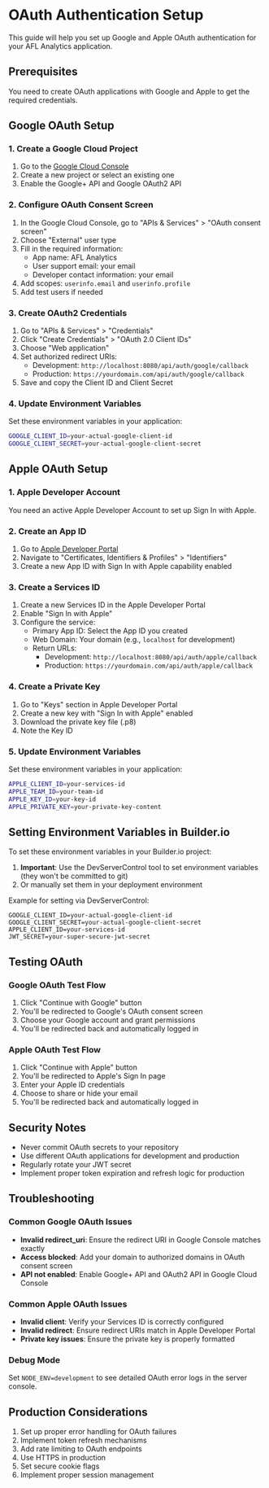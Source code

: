 # OAuth Authentication Setup

This guide will help you set up Google and Apple OAuth authentication for your AFL Analytics application.

## Prerequisites

You need to create OAuth applications with Google and Apple to get the required credentials.

## Google OAuth Setup

### 1. Create a Google Cloud Project

1. Go to the [Google Cloud Console](https://console.cloud.google.com/)
2. Create a new project or select an existing one
3. Enable the Google+ API and Google OAuth2 API

### 2. Configure OAuth Consent Screen

1. In the Google Cloud Console, go to "APIs & Services" > "OAuth consent screen"
2. Choose "External" user type
3. Fill in the required information:
   - App name: AFL Analytics
   - User support email: your email
   - Developer contact information: your email
4. Add scopes: `userinfo.email` and `userinfo.profile`
5. Add test users if needed

### 3. Create OAuth2 Credentials

1. Go to "APIs & Services" > "Credentials"
2. Click "Create Credentials" > "OAuth 2.0 Client IDs"
3. Choose "Web application"
4. Set authorized redirect URIs:
   - Development: `http://localhost:8080/api/auth/google/callback`
   - Production: `https://yourdomain.com/api/auth/google/callback`
5. Save and copy the Client ID and Client Secret

### 4. Update Environment Variables

Set these environment variables in your application:

```bash
GOOGLE_CLIENT_ID=your-actual-google-client-id
GOOGLE_CLIENT_SECRET=your-actual-google-client-secret
```

## Apple OAuth Setup

### 1. Apple Developer Account

You need an active Apple Developer Account to set up Sign In with Apple.

### 2. Create an App ID

1. Go to [Apple Developer Portal](https://developer.apple.com/account/)
2. Navigate to "Certificates, Identifiers & Profiles" > "Identifiers"
3. Create a new App ID with Sign In with Apple capability enabled

### 3. Create a Services ID

1. Create a new Services ID in the Apple Developer Portal
2. Enable "Sign In with Apple"
3. Configure the service:
   - Primary App ID: Select the App ID you created
   - Web Domain: Your domain (e.g., `localhost` for development)
   - Return URLs: 
     - Development: `http://localhost:8080/api/auth/apple/callback`
     - Production: `https://yourdomain.com/api/auth/apple/callback`

### 4. Create a Private Key

1. Go to "Keys" section in Apple Developer Portal
2. Create a new key with "Sign In with Apple" enabled
3. Download the private key file (.p8)
4. Note the Key ID

### 5. Update Environment Variables

Set these environment variables in your application:

```bash
APPLE_CLIENT_ID=your-services-id
APPLE_TEAM_ID=your-team-id
APPLE_KEY_ID=your-key-id
APPLE_PRIVATE_KEY=your-private-key-content
```

## Setting Environment Variables in Builder.io

To set these environment variables in your Builder.io project:

1. **Important**: Use the DevServerControl tool to set environment variables (they won't be committed to git)
2. Or manually set them in your deployment environment

Example for setting via DevServerControl:
```
GOOGLE_CLIENT_ID=your-actual-google-client-id
GOOGLE_CLIENT_SECRET=your-actual-google-client-secret
APPLE_CLIENT_ID=your-services-id
JWT_SECRET=your-super-secure-jwt-secret
```

## Testing OAuth

### Google OAuth Test Flow

1. Click "Continue with Google" button
2. You'll be redirected to Google's OAuth consent screen
3. Choose your Google account and grant permissions
4. You'll be redirected back and automatically logged in

### Apple OAuth Test Flow

1. Click "Continue with Apple" button  
2. You'll be redirected to Apple's Sign In page
3. Enter your Apple ID credentials
4. Choose to share or hide your email
5. You'll be redirected back and automatically logged in

## Security Notes

- Never commit OAuth secrets to your repository
- Use different OAuth applications for development and production
- Regularly rotate your JWT secret
- Implement proper token expiration and refresh logic for production

## Troubleshooting

### Common Google OAuth Issues

- **Invalid redirect_uri**: Ensure the redirect URI in Google Console matches exactly
- **Access blocked**: Add your domain to authorized domains in OAuth consent screen
- **API not enabled**: Enable Google+ API and OAuth2 API in Google Cloud Console

### Common Apple OAuth Issues

- **Invalid client**: Verify your Services ID is correctly configured
- **Invalid redirect**: Ensure redirect URIs match in Apple Developer Portal
- **Private key issues**: Ensure the private key is properly formatted

### Debug Mode

Set `NODE_ENV=development` to see detailed OAuth error logs in the server console.

## Production Considerations

1. Set up proper error handling for OAuth failures
2. Implement token refresh mechanisms
3. Add rate limiting to OAuth endpoints
4. Use HTTPS in production
5. Set secure cookie flags
6. Implement proper session management
